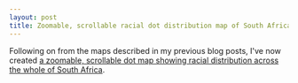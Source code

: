 ```yaml
---
layout: post
title: Zoomable, scrollable racial dot distribution map of South Africa
---
```


Following on from the maps described in my previous blog posts, I've now created [a zoomable, scrollable dot map showing racial distribution across the whole of South Africa](http://dotmap.adrianfrith.com/).
